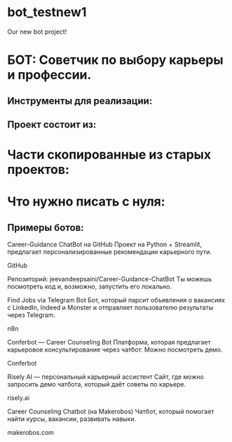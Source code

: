 # bot_testnew1
Our new bot project!
# БОТ: Советчик по выбору карьеры и профессии.

## Инструменты для реализации:
> 

## Проект состоит из:
> 

# Части скопированные из старых проектов:
# Что нужно писать с нуля:


## Примеры ботов:
Career-Guidance ChatBot на GitHub
Проект на Python + Streamlit, предлагает персонализированные рекомендации карьерного пути.

GitHub

Репозиторий: jeevandeepsaini/Career-Guidance-ChatBot
Ты можешь посмотреть код и, возможно, запустить его локально.

Find Jobs via Telegram Bot
Бот, который парсит объявления о вакансиях с LinkedIn, Indeed и Monster и отправляет пользователю результаты через Telegram.

n8n

Conferbot — Career Counseling Bot
Платформа, которая предлагает карьеровое консультирование через чатбот. Можно посмотреть демо.

Conferbot

Risely AI — персональный карьерный ассистент
Сайт, где можно запросить демо чатбота, который даёт советы по карьере.

risely.ai

Career Counseling Chatbot (на Makerobos)
Чатбот, который помогает найти курсы, вакансии, развивать навыки.

makerobos.com
